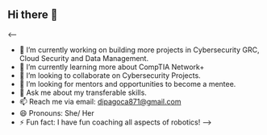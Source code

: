 ## Hi there 👋

<--
- 🔭 I’m currently working on building more projects in Cybersecurity GRC, Cloud Security and Data Management.
- 🌱 I’m currently learning more about CompTIA Network+ 
- 👯 I’m looking to collaborate on Cybersecurity Projects.
- 🤔 I’m looking for mentors and opportunities to become a mentee.
- 💬 Ask me about my transferable skills. 
- 📫 Reach me via email: dipagoca871@gmail.com
- 😄 Pronouns: She/ Her
- ⚡ Fun fact: I have fun coaching all aspects of robotics!
-->
##
